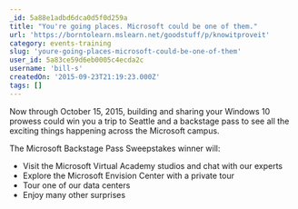 ```yaml
---
_id: 5a88e1adbd6dca0d5f0d259a
title: "You're going places. Microsoft could be one of them."
url: 'https://borntolearn.mslearn.net/goodstuff/p/knowitproveit'
category: events-training
slug: 'youre-going-places-microsoft-could-be-one-of-them'
user_id: 5a83ce59d6eb0005c4ecda2c
username: 'bill-s'
createdOn: '2015-09-23T21:19:23.000Z'
tags: []
---
```


Now through October 15, 2015, building and sharing your Windows 10 prowess could win you a trip to Seattle and a backstage pass to see all the exciting things happening across the Microsoft campus.

The Microsoft Backstage Pass Sweepstakes winner will:
- Visit the Microsoft Virtual Academy studios and chat with our experts
- Explore the Microsoft Envision Center with a private tour
- Tour one of our data centers
- Enjoy many other surprises
